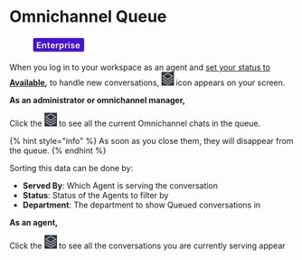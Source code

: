 # Omnichannel Queue

<figure><img src="../../.gitbook/assets/2021-06-10_22-31-38 (3) (3) (3) (3) (3) (3) (3) (3) (3) (2) (3) (1) (1) (1) (1) (2) (1) (1) (17).jpg" alt=""><figcaption></figcaption></figure>

When you log in to your workspace as an agent and [set your status to **Available**](./#omnichannel-agent-availability)**,** to handle new conversations,  <img src="../../.gitbook/assets/image (871).png" alt="" data-size="line"> icon appears on your screen.&#x20;

**As an administrator or omnichannel manager,**

Click the ![](<../../.gitbook/assets/image (871).png>) to see all the current Omnichannel chats in the queue.

{% hint style="info" %}
As soon as you close them, they will disappear from the queue.
{% endhint %}

Sorting this data can be done by:

* **Served By**: Which Agent is serving the conversation
* **Status**: Status of the Agents to filter by
* **Department**: The department to show Queued conversations in

**As an agent,**

Click the ![](<../../.gitbook/assets/image (871).png>) to see all the conversations you are currently serving appear
